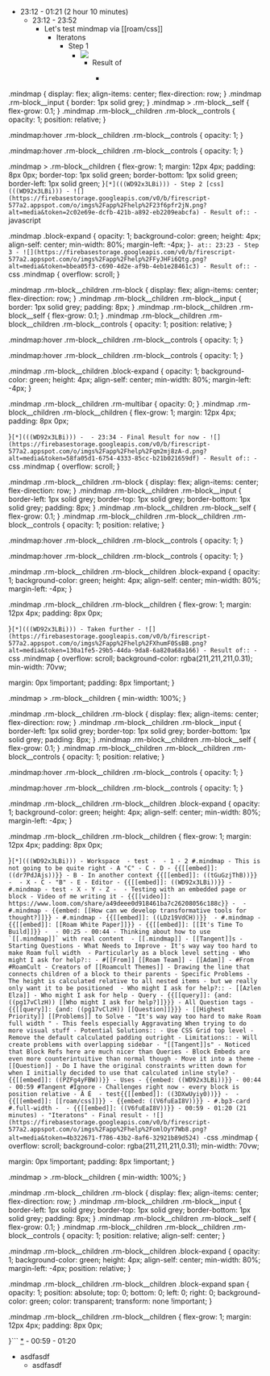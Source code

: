- 23:12 - 01:21 (2 hour 10 minutes)
    - 23:12 - 23:52
        - Let's test mindmap via [[roam/css]]
            - Iteratons
                - Step 1
                    - ![](https://firebasestorage.googleapis.com/v0/b/firescript-577a2.appspot.com/o/imgs%2Fapp%2Fhelp%2FEmJhviA4Hg.png?alt=media&token=3293b5b8-2ec0-47e6-8a3d-31f6ab1b5f19)
                        - Result of 
                            - ```css
.mindmap {
  display: flex;
  align-items: center;
  flex-direction: row;
}
.mindmap .rm-block__input {
  border: 1px solid grey;
}
.mindmap > .rm-block__self {
  flex-grow: 0.1;
}
.mindmap .rm-block__children .rm-block__controls {
opacity: 1;
  position: relative;
}


.mindmap:hover .rm-block__children .rm-block__controls {
opacity: 1;
}

.mindmap:hover .rm-block__children .rm-block__controls {
opacity: 1;
}

.mindmap > .rm-block__children {
   flex-grow: 1;
  margin: 12px 4px;
  padding: 8px 0px;
  border-top: 1px solid green;
  border-bottom: 1px solid green;
  border-left: 1px solid green;
}``` [*](((WD92x3LBi)))
                - Step 2 [css](((WD92x3LBi)))
                    - ![](https://firebasestorage.googleapis.com/v0/b/firescript-577a2.appspot.com/o/imgs%2Fapp%2Fhelp%2F23f6pfr2jN.png?alt=media&token=2c02e69e-dcfb-421b-a892-eb2209eabcfa)
                        - Result of::
                            - ```javascript

.mindmap .block-expand  {
  opacity: 1;
  background-color: green;
  height: 4px;
  align-self: center;
  min-width: 80%;
  margin-left: -4px;
}```
                                - at:: 23:23
                - Step 3
                    - ![](https://firebasestorage.googleapis.com/v0/b/firescript-577a2.appspot.com/o/imgs%2Fapp%2Fhelp%2FFyJHFi6Qtg.png?alt=media&token=bbea05f3-c690-4d2e-af9b-4eb1e28461c3)
                        - Result of::
                            - ```css
.mindmap {
  overflow: scroll;
}

.mindmap .rm-block__children .rm-block {
  display: flex;
  align-items: center;
  flex-direction: row;
}
.mindmap .rm-block__children .rm-block__input {
  border: 1px solid grey;
  padding: 8px;
}
.mindmap .rm-block__children .rm-block__self {
  flex-grow: 0.1;
}
.mindmap .rm-block__children .rm-block__children .rm-block__controls {
opacity: 1;
  position: relative;
}


.mindmap:hover .rm-block__children .rm-block__controls {
opacity: 1;
}

.mindmap:hover .rm-block__children .rm-block__controls {
opacity: 1;
}


.mindmap .rm-block__children .block-expand  {
  opacity: 1;
  background-color: green;
  height: 4px;
  align-self: center;
  min-width: 80%;
  margin-left: -4px;
}

.mindmap .rm-block__children .rm-multibar {
  opacity: 0;
}
.mindmap .rm-block__children .rm-block__children {
   flex-grow: 1;
  margin: 12px 4px;
  padding: 8px 0px;
 
}``` [*](((WD92x3LBi)))
                            - 
                        - 23:34
                - Final Result for now
                    - ![](https://firebasestorage.googleapis.com/v0/b/firescript-577a2.appspot.com/o/imgs%2Fapp%2Fhelp%2Fqm2mj8zA-d.png?alt=media&token=58fa05d1-6754-4333-85cc-b21b021659df)
                        - Result of::
                            -  ```css
.mindmap {
  overflow: scroll;
}

.mindmap .rm-block__children .rm-block {
  display: flex;
  align-items: center;
  flex-direction: row;
}
.mindmap .rm-block__children .rm-block__input {
  border-left: 1px solid grey;
  border-top: 1px solid grey;
  border-bottom: 1px solid grey;
  padding: 8px;
}
.mindmap .rm-block__children .rm-block__self {
  flex-grow: 0.1;
}
.mindmap .rm-block__children .rm-block__children .rm-block__controls {
opacity: 1;
  position: relative;
}


.mindmap:hover .rm-block__children .rm-block__controls {
opacity: 1;
}

.mindmap:hover .rm-block__children .rm-block__controls {
opacity: 1;
}


.mindmap .rm-block__children .rm-block__children .block-expand  {
  opacity: 1;
  background-color: green;
  height: 4px;
  align-self: center;
  min-width: 80%;
  margin-left: -4px;
}

.mindmap .rm-block__children .rm-block__children {
   flex-grow: 1;
  margin: 12px 4px;
  padding: 8px 0px;
 
}``` [*](((WD92x3LBi)))
                - Taken further
                    - ![](https://firebasestorage.googleapis.com/v0/b/firescript-577a2.appspot.com/o/imgs%2Fapp%2Fhelp%2FXhumF0SsBB.png?alt=media&token=130a1fe5-29b5-44da-9da8-6a820a68a166)
                        - Result of::
                            - ```css
.mindmap {
  overflow: scroll;
background-color: rgba(211,211,211,0.31);
 min-width: 70vw;
  
  margin: 0px !important;
  padding: 8px !important;
}

.mindmap > .rm-block__children {
  min-width: 100%;
}

.mindmap .rm-block__children .rm-block {
  display: flex;
  align-items: center;
  flex-direction: row;
}
.mindmap .rm-block__children .rm-block__input {
  border-left: 1px solid grey;
  border-top: 1px solid grey;
  border-bottom: 1px solid grey;
  padding: 8px;
}
.mindmap .rm-block__children .rm-block__self {
  flex-grow: 0.1;
}
.mindmap .rm-block__children .rm-block__children .rm-block__controls {
opacity: 1;
  position: relative;
}


.mindmap:hover .rm-block__children .rm-block__controls {
opacity: 1;
}

.mindmap:hover .rm-block__children .rm-block__controls {
opacity: 1;
}


.mindmap .rm-block__children .rm-block__children .block-expand  {
  opacity: 1;
  background-color: green;
  height: 4px;
  align-self: center;
  min-width: 80%;
  margin-left: -4px;
}

.mindmap .rm-block__children .rm-block__children {
   flex-grow: 1;
  margin: 12px 4px;
  padding: 8px 0px;
 
}``` [*](((WD92x3LBi)))
            - Workspace 
                - test
                    - 
                    - 1
                        - 2 #.mindmap
                            - This is not going to be quite right
                                - A "C"
                                    - C
                                        - D
                                - {{[[embed]]: ((dr7PdJAjs))}}
                                    - B
                                - In another context {{[[embed]]: ((tGuGzjThB))}}
                                    - 
                                - X
                                    - C
                                        - "B"
                                            - E
                - Editor
                    - {{[[embed]]: ((WD92x3LBi))}}
                - #.mindmap
                    - test
                        - X
                            - Y
                            - Z
                                - 
            - Testing with an embedded page or block
            - Video of me writing it
                - {{[[video]]: https://www.loom.com/share/a49deee0d918461ba7c26208056c188c}}
                    - 
                - #.mindmap
                    - {{embed: [[How can we develop transformative tools for thought?]]}}
                - #.mindmap
                    - {{[[embed]]: ((LDz19VdCH))}} 
                - #.mindmap
                    - {{[[embed]]: [[Roam White Paper]]}}
                    - {{[[embed]]: [[It's Time To Build]]}}
                - 
    - 00:25 - 00:44
        - Thinking about how to use `[[.mindmap]]` with real content 
            - [[.mindmap]]
                - [[Tangent]]s
                - Starting Questions
                    - What Needs to Improve
                        - It's way way too hard to make Roam full width 
                            - Particularly as a block level setting
                                - Who might I ask for help?::
                                    - #[[From]] [[Roam Team]]
                                        - [[Adam]]
                                    - #From #RoamCult
                                        - Creators of [[Roamcult Themes]]
                        - Drawing the line that connects children of a block to their parents
                            - Specific Problems
                                - The height is calculated relative to all nested items - but we really only want it to be positioned 
                                    - Who might I ask for help?::
                                        - [[Azlen Elza]]
                    - Who might I ask for help - Query
                        - {{[[query]]: {and: ((pg17vClzH)) [[Who might I ask for help?]]}}}
                    - All Question tags
                        - {{[[query]]: {and: ((pg17vClzH)) [[Question]]}}}
                - [[Highest Priority]] [[Problems]] to Solve
                    - "It's way way too hard to make Roam full width "
                        - This feels especially Aggravating When trying to do more visual stuff
                        - Potential Solutions::
                            - Use CSS Grid top level
                            - Remove the default calculated padding outright
                                - Limitations::
                                    - Will create problems with overlapping sidebar
                                    - "[[Tangent]]s"
                                        - Noticed that Block Refs here are much nicer than Queries
                                        - Block Embeds are even more counterintuitive than normal though
                            - Move it into a theme
                        - [[Question]]
                            - Do I have the original constraints written down for when I initially decided to use that calculated inline style?
        - {{[[embed]]: ((PZFg4yFBW))}}
        - Uses
            - {{embed: ((WD92x3LBi))}}
    - 00:44 - 00:59 #Tangent #Ignore
        - Challenges right now - every block is position relative
            - Ā Ė 
                - test{{[[embed]]: ((3DXwUyiy0))}}
            - 
                - {{[[embed]]: [[roam/css]]}}
                - {{embed: ((V6fuEaI8V))}}
            - #.bp3-card #.full-width
                - 
                - {{[[embed]]: ((V6fuEaI8V))}}
    - 00:59 - 01:20 (21 minutes)
        - "Iteratons"
            - Final result
                - ![](https://firebasestorage.googleapis.com/v0/b/firescript-577a2.appspot.com/o/imgs%2Fapp%2Fhelp%2FomlOyY7Wb8.png?alt=media&token=4b322671-f786-43b2-8af6-32921b89d524)
                    - ```css
.mindmap {
  overflow: scroll;
background-color: rgba(211,211,211,0.31);
 min-width: 70vw;
  
  margin: 0px !important;
  padding: 8px !important;
}

.mindmap > .rm-block__children {
  min-width: 100%;
}

.mindmap .rm-block__children .rm-block {
  display: flex;
  align-items: center;
  flex-direction: row;
}
.mindmap .rm-block__children .rm-block__input {
  border-left: 1px solid grey;
  border-top: 1px solid grey;
  border-bottom: 1px solid grey;
  padding: 8px;
}
.mindmap .rm-block__children .rm-block__self {
  flex-grow: 0.1;
}
.mindmap .rm-block__children .rm-block__children .rm-block__controls {
opacity: 1;
  position: relative;
  align-self: center;
}





.mindmap .rm-block__children .rm-block__children .block-expand  {
  opacity: 1;
  background-color: green;
  height: 4px;
  align-self: center;
  min-width: 80%;
  margin-left: -4px;
  position: relative;
}

.mindmap .rm-block__children .rm-block__children .block-expand span {
  opacity: 1;
  position: absolute;
  top: 0;
  bottom: 0;
  left: 0;
  right: 0;
  background-color: green;
  color: transparent;
  transform: none !important;
}

.mindmap .rm-block__children .rm-block__children {
   flex-grow: 1;
  margin: 12px 4px;
  padding: 8px 0px;
 
}``` [*](((WD92x3LBi)))
    - 00:59 - 01:20
- asdfasdf
    - asdfasdf
